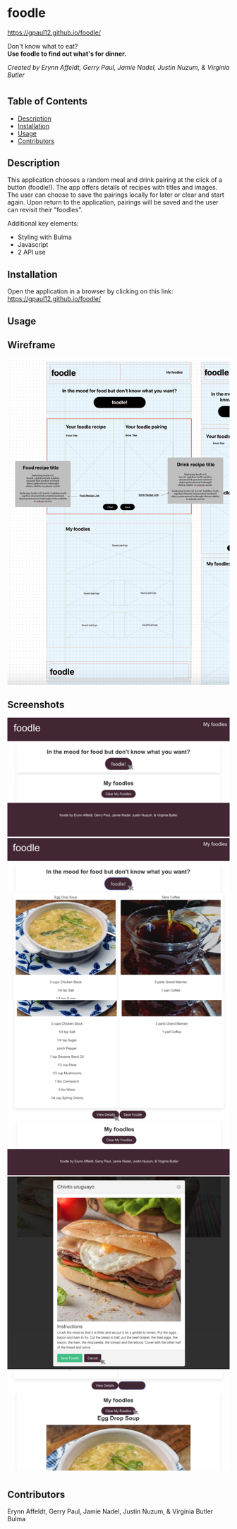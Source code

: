 # foodle

https://gpaul12.github.io/foodle/

Don't know what to eat?
<br>
<b>Use foodle to find out what's for dinner.</b>

<i>Created by Erynn Affeldt, Gerry Paul, Jamie Nadel, Justin Nuzum, & Virginia Butler</i>

#

## Table of Contents 
- [Description](#description)
- [Installation](#installation)
- [Usage](#usage)
- [Contributors](#contributors)

## Description

This application chooses a random meal and drink pairing at the click of a button (foodle!). The app offers details of recipes with titles and images. The user can choose to save the pairings locally for later or clear and start again. Upon return to the application, pairings will be saved and the user can revisit their "foodles".

Additional key elements:
- Styling with Bulma
- Javascript
- 2 API use

## Installation

Open the application in a browser by clicking on this link:
https://gpaul12.github.io/foodle/

## Usage

## Wireframe
![Template screenshot](./assets/imgs/wireframe-1.png)

## Screenshots
![Template screenshot](./assets/imgs/Screenshot-1.png)
![Template screenshot](./assets/imgs/Screenshot-2.png)
![Template screenshot](./assets/imgs/Screenshot-3.png)
![Template screenshot](./assets/imgs/Screenshot-4.png)
![Template screenshot](./assets/imgs/Screenshot-5.png)

#

## Contributors
Erynn Affeldt, Gerry Paul, Jamie Nadel, Justin Nuzum, & Virginia Butler
Bulma